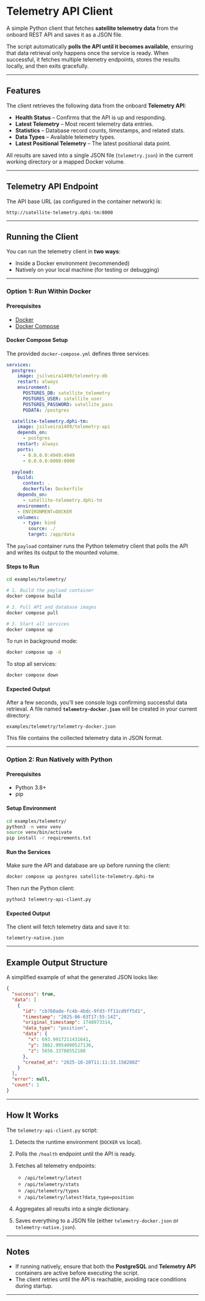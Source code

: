 # Telemetry API Client

A simple Python client that fetches **satellite telemetry data** from the onboard REST API and saves it as a JSON file.

The script automatically **polls the API until it becomes available**, ensuring that data retrieval only happens once the service is ready. When successful, it fetches multiple telemetry endpoints, stores the results locally, and then exits gracefully.

---

## Features

The client retrieves the following data from the onboard **Telemetry API**:

* **Health Status** – Confirms that the API is up and responding.
* **Latest Telemetry** – Most recent telemetry data entries.
* **Statistics** – Database record counts, timestamps, and related stats.
* **Data Types** – Available telemetry types.
* **Latest Positional Telemetry** – The latest positional data point.

All results are saved into a single JSON file (`telemetry.json`) in the current working directory or a mapped Docker volume.

---

## Telemetry API Endpoint

The API base URL (as configured in the container network) is:

```
http://satellite-telemetry.dphi-tm:8000
```

---

## Running the Client

You can run the telemetry client in **two ways**:

* Inside a Docker environment (recommended)
* Natively on your local machine (for testing or debugging)

---

### Option 1: Run Within Docker

#### Prerequisites

* [Docker](https://docs.docker.com/get-docker/)
* [Docker Compose](https://docs.docker.com/compose/install/)

#### Docker Compose Setup

The provided `docker-compose.yml` defines three services:

```yaml
services:
  postgres:
    image: jsilveira1409/telemetry-db
    restart: always
    environment:
      POSTGRES_DB: satellite_telemetry
      POSTGRES_USER: satellite_user
      POSTGRES_PASSWORD: satellite_pass
      PGDATA: /postgres

  satellite-telemetry.dphi-tm:
    image: jsilveira1409/telemetry-api
    depends_on:
      - postgres
    restart: always
    ports:
      - 0.0.0.0:4949:4949
      - 0.0.0.0:8000:8000

  payload:
    build: 
      context: .
      dockerfile: Dockerfile
    depends_on:
      - satellite-telemetry.dphi-tm
    environment:
    - ENVIRONMENT=DOCKER
    volumes:
      - type: bind
        source: ./
        target: /app/data
```

The `payload` container runs the Python telemetry client that polls the API and writes its output to the mounted volume.

#### Steps to Run

```bash
cd examples/telemetry/

# 1. Build the payload container
docker compose build

# 2. Pull API and database images
docker compose pull

# 3. Start all services
docker compose up
```

To run in background mode:

```bash
docker compose up -d
```

To stop all services:

```bash
docker compose down
```

#### Expected Output

After a few seconds, you’ll see console logs confirming successful data retrieval.
A file named **`telemetry-docker.json`** will be created in your current directory:

```
examples/telemetry/telemetry-docker.json
```

This file contains the collected telemetry data in JSON format.

---

### Option 2: Run Natively with Python

#### Prerequisites

* Python 3.8+
* pip

#### Setup Environment

```bash
cd examples/telemetry/
python3 -m venv venv
source venv/bin/activate
pip install -r requirements.txt
```

#### Run the Services

Make sure the API and database are up before running the client:

```bash
docker compose up postgres satellite-telemetry.dphi-tm
```

Then run the Python client:

```bash
python3 telemetry-api-client.py
```

#### Expected Output

The client will fetch telemetry data and save it to:

```
telemetry-native.json
```

---

## Example Output Structure

A simplified example of what the generated JSON looks like:

```json
{
  "success": true,
  "data": [
    {
      "id": "cb760ade-fc4b-4bdc-9fd3-ff11cd9ff5d1",
      "timestamp": "2025-06-03T17:55:14Z",
      "original_timestamp": 1748973314,
      "data_type": "position",
      "data": {
        "x": 693.9917211431641,
        "y": 3862.9954080527136,
        "z": 5656.33788552188
      },
      "created_at": "2025-10-20T11:11:33.158280Z"
    }
  ],
  "error": null,
  "count": 1
}
```

---

## How It Works

The `telemetry-api-client.py` script:

1. Detects the runtime environment (`DOCKER` vs local).
2. Polls the `/health` endpoint until the API is ready.
3. Fetches all telemetry endpoints:

   * `/api/telemetry/latest`
   * `/api/telemetry/stats`
   * `/api/telemetry/types`
   * `/api/telemetry/latest?data_type=position`
4. Aggregates all results into a single dictionary.
5. Saves everything to a JSON file (either `telemetry-docker.json` or `telemetry-native.json`).

---

## Notes

* If running natively, ensure that both the **PostgreSQL** and **Telemetry API** containers are active before executing the script.
* The client retries until the API is reachable, avoiding race conditions during startup.

---

